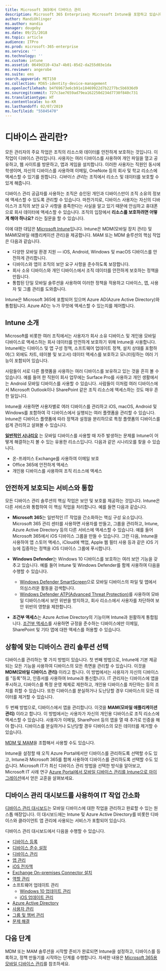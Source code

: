 ```yaml
---
title: Microsoft 365에서 디바이스 관리
description: Microsoft 365 Enterprise는 Microsoft Intune을 포함하고 있습니다. Intune이 조직에 일반 시나리오를 포함하여 모바일 장치 관리 및 모바일 애플리케이션 관리를 제공하는 방법과 Intune을 사용하여 환경에 Microsoft 365를 배포하는 방법을 알아보세요.
author: MandiOhlinger
ms.author: mandia
manager: dougeby
ms.date: 09/21/2018
ms.topic: article
audience: ITPro
ms.prod: microsoft-365-enterprise
ms.service: ''
ms.technology: ''
ms.custom: intune
ms.assetid: 0649d310-43a7-4b01-85d2-da255d03e1da
ms.reviewer: angerobe
ms.suite: ems
search.appverid: MET150
ms.collection: M365-identity-device-management
ms.openlocfilehash: b4f69673e6cb91e18469922d7b2277bc5b6936d9
ms.sourcegitcommit: 727c3ae7659ad79ea162250d234d7730f840c731
ms.translationtype: HT
ms.contentlocale: ko-KR
ms.lasthandoff: 02/07/2019
ms.locfileid: "55845470"
---
```

# <a name="what-is-device-management"></a>디바이스 관리란? 

모든 관리자의 주요 작업은 조직의 리소스와 데이터를 안전하게 보호하는 것입니다. 이 작업이 디바이스 관리입니다. 사용자는 여러 디바이스를 사용하여 개인 파일을 열고 공유하고, 웹 사이트를 방문하고, 앱과 게임을 설치합니다. 이러한 사용자는 직원인 동시에 학생이며, 자신의 디바이스를 사용하여 이메일, OneNote 등의 회사 및 학교 리소스에 액세스할 수 있기를 원합니다. *디바이스 관리*는 조직에서 리소스 및 데이터를 보호할 수 있게 해줍니다. 

디바이스 관리 공급자를 사용하는 조직은 승인된 개인과 디바이스만이 조직 소유의 정보에 액세스할 수 있도록 관리할 수 있습니다. 마찬가지로, 디바이스 사용자는 자신의 디바이스가 조직의 보안 요구 사항을 충족한다는 사실을 알고 있기 때문에 안심하고 휴대폰으로 회사 데이터에 액세스할 수 있습니다. 조직의 입장에서 **리소스를 보호하려면 어떻게 해야 하나요?** 라는 질문을 할 수 있습니다.

이에 대한 대답은 [Microsoft Intune](https://docs.microsoft.com/intune/introduction-intune)입니다. Intune은 MDM(모바일 장치 관리) 및 MAM(모바일 애플리케이션 관리)을 제공합니다. MAM 또는 MDM 솔루션의 핵심 작업은 다음과 같습니다.

- 다양한 모바일 환경 지원 &mdash; iOS, Android, Windows 및 macOS 디바이스를 안전하게 관리합니다.
- 디바이스와 앱이 조직의 보안 요구 사항을 준수하도록 보장합니다.
- 회사 소유 디바이스와 개인 디바이스에서 조직 데이터를 안전하게 보호하는 정책을 만듭니다.
- 통합된 단일 모바일 솔루션을 사용하여 이러한 정책을 적용하고 디바이스, 앱, 사용자 및 그룹 관리를 도와줍니다.

Intune은 Microsoft 365에 포함되어 있으며 Azure AD(Azure Active Directory)와 통합됩니다. Azure AD는 누가 무엇에 액세스할 수 있는지를 제어합니다.

## <a name="hello-intune"></a>Intune 소개
Microsoft를 비롯한 여러 조직에서는 사용자가 회사 소유 디바이스 및 개인용 모바일 디바이스로 액세스하는 회사 데이터를 안전하게 보호하기 위해 Intune을 사용합니다. Intune에는 디바이스 및 앱 구성 정책, 소프트웨어 업데이트 정책, 설치 상태를 포함하여(그 외에도 차트, 테이블 및 보고서) 데이터 액세스를 보호하고 모니터링하는 여러 기능이 포함되어 있습니다.

사람들이 서로 다른 플랫폼을 사용하는 여러 디바이스를 보유하고 있는 것을 흔히 볼 수 있습니다. 예를 들어 한 직원이 회사 업무에는 Surface Pro를 사용하고 개인 생활에서는 Android 모바일 디바이스를 사용할 수 있습니다. 사람들이 이처럼 여러 디바이스에서 Microsoft Outlook이나 SharePoint 같은 조직 리소스에 액세스하는 것도 매우 흔한 일입니다.

Intune을 사용하면 사용자별로 여러 디바이스를 관리하고 iOS, macOS, Android 및 Windows를 포함하여 각 디바이스에서 실행되는 여러 플랫폼을 관리할 수 있습니다. Intune은 디바이스 플랫폼에 따라 정책과 설정을 분리하므로 특정 플랫폼의 디바이스를 쉽게 관리하고 살펴볼 수 있습니다.

**[일반적인 시나리오](https://docs.microsoft.com/intune/common-scenarios)** 는 모바일 디바이스를 사용할 때 자주 발생하는 문제를 Intune이 어떻게 해결하는지 볼 수 있는 유용한 리소스입니다. 다음과 같은 시나리오를 찾을 수 있습니다.  
- 온-프레미스 Exchange를 사용하여 이메일 보호
- Office 365에 안전하게 액세스
- 개인용 디바이스를 사용하여 조직 리소스에 액세스

## <a name="integration-with-secure-and-protect-services"></a>안전하게 보호되는 서비스와 통합
모든 디바이스 관리 솔루션의 핵심 작업은 보안 및 보호를 제공하는 것입니다. Intune은 다른 서비스와 통합하여 이 핵심 작업을 처리합니다. 예를 들면 다음과 같습니다.

- **Microsoft 365**는 일반적인 IT 작업을 간소화하는 핵심 구성 요소입니다. Microsoft 365 관리 센터를 사용하면 사용자를 만들고, 그룹을 관리하고, Intune, Azure Active Directory 등의 다른 서비스에 액세스할 수 있습니다. 예를 들어 Microsoft 365에서 iOS 디바이스 그룹을 만들 수 있습니다. 그런 다음, Intune을 사용하여 앱 스토어 액세스, iCloud에 백업, Apple 웹 필터 사용 등과 같은 iOS 기능에 집중하는 정책을 iOS 디바이스 그룹에 푸시합니다.

- **Windows Defender**는 Windows 10 디바이스를 보호하는 여러 보안 기능을 갖추고 있습니다. 예를 들어 Intune 및 Windows Defender를 함께 사용하여 다음을 수행할 수 있습니다. 

    - [Windows Defender SmartScreen](https://docs.microsoft.com/intune/endpoint-protection-windows-10)으로 모바일 디바이스의 파일 및 앱에서 의심스러운 활동을 검색합니다. 
    - [Windows Defender ATP(Advanced Threat Protection)](https://docs.microsoft.com/intune/advanced-threat-protection)를 사용하여 모바일 디바이스에서 보안 위반을 방지하고, 회사 리소스에서 사용자를 차단하여 보안 위반의 영향을 제한합니다.

- **조건부 액세스**는 Azure Active Directory의 기능이며 Intune과 원활하게 통합됩니다. [조건부 액세스](https://docs.microsoft.com/intune/conditional-access)를 사용하면 규정을 준수하는 디바이스에만 이메일, SharePoint 및 기타 앱에 대한 액세스를 허용할 수 있습니다. 

## <a name="choose-the-device-management-solution-thats-right-for-you"></a>상황에 맞는 디바이스 관리 솔루션 선택

디바이스를 관리하는 몇 가지 방법이 있습니다. 첫 번째 방법으로, Intune에 기본 제공되는 모든 기능을 사용하여 디바이스의 모든 측면을 관리할 수 있습니다. 이것을 **MDM(모바일 디바이스 관리)** 이라고 합니다. 이 방법에서는 사용자가 자신의 디바이스를 "등록"하고, 인증서를 사용하여 Intune과 통신합니다. IT 관리자는 디바이스에 앱을 푸시하고, 디바이스를 특정 운영 체제로 제한하고, 개인용 디바이스를 차단하는 등의 조치를 취할 수 있습니다. 또한 디바이스를 분실하거나 도난당할 경우 디바이스의 모든 데이터를 제거할 수 있습니다. 

두 번째 방법으로, 디바이스에서 앱을 관리합니다. 이것을 **MAM(모바일 애플리케이션 관리)** 이라고 합니다. 이 방법에서는 사용자가 자신의 개인용 디바이스로 조직 리소스에 액세스할 수 있습니다. 사용자가 이메일, SharePoint 등의 앱을 열 때 추가로 인증을 해야 합니다. 디바이스를 분실하거나 도난당할 경우 디바이스의 모든 데이터를 제거할 수 있습니다. 

[MDM 및 MAM](https://docs.microsoft.com/intune/byod-technology-decisions)을 조합해서 사용할 수도 있습니다.

Intune을 설정할 때 오직 Azure Portal에서만 디바이스를 관리하도록 선택할 수도 있고, Intune과 Microsoft 365를 함께 사용하여 디바이스를 관리하도록 선택할 수도 있습니다. Microsoft IT가 최신 디바이스 관리 방법을 선택한 방식을 알아보고, Microsoft IT 사례 연구 [Azure Portal에서 모바일 디바이스 관리를 Intune으로 마이그레이션](https://www.microsoft.com/itshowcase/Article/Content/1042/Migrating-mobile-device-management-to-Intune-in-the-Azure-portal)에서 얻은 교훈을 살펴보세요. 

## <a name="simplify-it-tasks-using-the-device-management-dashboard"></a>디바이스 관리 대시보드를 사용하여 IT 작업 간소화

[디바이스 관리 대시보드](https://devicemanagement.portal.azure.com/)는 모바일 디바이스에 대한 작업을 관리하고 완료할 수 있는 원스톱 매장입니다. 이 대시보드에는 Intune 및 Azure Active Directory를 비롯한 디바이스와 클라이언트 앱 관리에 사용되는 서비스가 포함되어 있습니다. 

디바이스 관리 대시보드에서 다음을 수행할 수 있습니다.

- [디바이스 등록](https://docs.microsoft.com/intune/device-enrollment)
- [디바이스 준수 설정](https://docs.microsoft.com/intune/device-compliance-get-started)
- [디바이스 관리](https://docs.microsoft.com/intune/device-management)
- [앱 관리](https://docs.microsoft.com/intune/app-management)  
- [iOS 전자책](https://docs.microsoft.com/intune/vpp-ebooks-ios)  
- [Exchange On-premises Connector 설치](https://docs.microsoft.com/intune/exchange-connector-install)  
- [역할 관리](https://docs.microsoft.com/intune/role-based-access-control)  
- 소프트웨어 업데이트 관리
  - [Windows 10 업데이트 관리](https://docs.microsoft.com/intune/windows-update-for-business-configure)  
  - [iOS 업데이트 관리](https://docs.microsoft.com/intune/software-updates-ios)  
- [Azure Active Directory](https://docs.microsoft.com/azure/active-directory)  
- [사용자 관리](https://docs.microsoft.com/azure/active-directory/fundamentals/add-users-azure-active-directory)
- [그룹 및 멤버 관리](https://docs.microsoft.com/azure/active-directory/fundamentals/active-directory-manage-groups)
- [문제 해결](https://docs.microsoft.com/intune/help-desk-operators)

## <a name="next-step"></a>다음 단계
MDM 또는 MAM 솔루션을 시작할 준비가 완료되면 Intune을 설정하고, 디바이스를 등록하고, 정책 만들기를 시작하는 단계를 수행합니다. 자세한 내용은 [Microsoft 365용 모바일 디바이스 관리](https://docs.microsoft.com/microsoft-365/enterprise/mobility-infrastructure)를 참조하세요. 
